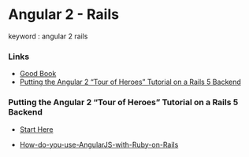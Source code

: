 # Angular 2 - Rails

keyword : angular 2 rails

### Links

* [Good Book](https://www.angularonrails.com/angular-rails-developers/)
* [Putting the Angular 2 “Tour of Heroes” Tutorial on a Rails 5 Backend](https://www.angularonrails.com/angular-2-tour-heroes-tutorial-rails-backend/)

### Putting the Angular 2 “Tour of Heroes” Tutorial on a Rails 5 Backend

+ [Start Here](https://www.angularonrails.com/start-here/)

+ [How-do-you-use-AngularJS-with-Ruby-on-Rails](https://www.quora.com/How-do-you-use-AngularJS-with-Ruby-on-Rails)
